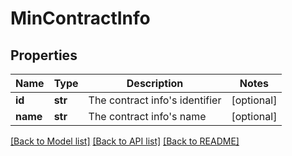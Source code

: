 # MinContractInfo

## Properties
Name | Type | Description | Notes
------------ | ------------- | ------------- | -------------
**id** | **str** | The contract info&#x27;s identifier | [optional] 
**name** | **str** | The contract info&#x27;s name | [optional] 

[[Back to Model list]](../README.md#documentation-for-models) [[Back to API list]](../README.md#documentation-for-api-endpoints) [[Back to README]](../README.md)

